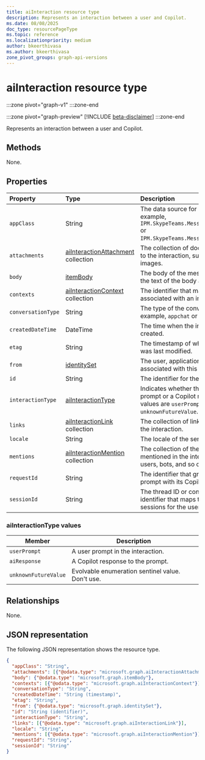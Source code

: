 ```yaml
---
title: aiInteraction resource type
description: Represents an interaction between a user and Copilot.
ms.date: 08/08/2025
doc_type: resourcePageType
ms.topic: reference
ms.localizationpriority: medium
author: bkeerthivasa
ms.author: bkeerthivasa
zone_pivot_groups: graph-api-versions
---
```


# aiInteraction resource type

<!-- cSpell:ignore bkeerthivasa -->

:::zone pivot="graph-v1"
:::zone-end

:::zone pivot="graph-preview"
[!INCLUDE [beta-disclaimer](../../../includes/beta-disclaimer.md)]
:::zone-end

Represents an interaction between a user and Copilot.

## Methods

None.

## Properties

| Property           | Type                                                             | Description                                                                                                                                |
|:-------------------|:-----------------------------------------------------------------|:-------------------------------------------------------------------------------------------------------------------------------------------|
| `appClass`         | String                                                           | The data source for Copilot data. For example, `IPM.SkypeTeams.Message.Copilot.Excel` or `IPM.SkypeTeams.Message.Copilot.Loop`.            |
| `attachments`      | [aiInteractionAttachment](aiinteractionattachment.md) collection | The collection of documents attached to the interaction, such as cards and images.                                                         |
| `body`             | [itemBody](/graph/api/resources/itembody)                        | The body of the message, including the text of the body and its body type.                                                                 |
| `contexts`         | [aiInteractionContext](aiinteractioncontext.md) collection       | The identifier that maps to all contexts associated with an interaction.                                                                   |
| `conversationType` | String                                                           | The type of the conversation. For example, `appchat` or `bizchat`.                                                                         |
| `createdDateTime`  | DateTime                                                         | The time when the interaction was created.                                                                                                 |
| `etag`             | String                                                           | The timestamp of when the interaction was last modified.                                                                                   |
| `from`             | [identitySet](/graph/api/resources/identityset)                  | The user, application, or device that is associated with this interaction.                                                                 |
| `id`               | String                                                           | The identifier for the message.                                                                                                            |
| `interactionType`  | [aiInteractionType](#aiinteractiontype-values)                   | Indicates whether the interaction is a prompt or a Copilot response. Possible values are `userPrompt`, `aiResponse`, `unknownFutureValue`. |
| `links`            | [aiInteractionLink](aiinteractionlink.md) collection             | The collection of links that appear in the interaction.                                                                                    |
| `locale`           | String                                                           | The locale of the sender.                                                                                                                  |
| `mentions`         | [aiInteractionMention](aiinteractionmention.md) collection       | The collection of the entities that were mentioned in the interaction, including users, bots, and so on.                                   |
| `requestId`        | String                                                           | The identifier that groups a user prompt with its Copilot response.                                                                        |
| `sessionId`        | String                                                           | The thread ID or conversation identifier that maps to all Copilot sessions for the user.                                                   |

### aiInteractionType values

| Member               | Description                                      |
|----------------------|--------------------------------------------------|
| `userPrompt`         | A user prompt in the interaction.                |
| `aiResponse`         | A Copilot response to the prompt.                |
| `unknownFutureValue` | Evolvable enumeration sentinel value. Don't use. |

## Relationships

None.

## JSON representation

The following JSON representation shows the resource type.

```json
{
  "appClass": "String",
  "attachments": [{"@odata.type": "microsoft.graph.aiInteractionAttachment"}],
  "body": {"@odata.type": "microsoft.graph.itemBody"},
  "contexts": [{"@odata.type": "microsoft.graph.aiInteractionContext"}],
  "conversationType": "String",
  "createdDateTime": "String (timestamp)",
  "etag": "String",
  "from": {"@odata.type": "microsoft.graph.identitySet"},
  "id": "String (identifier)",
  "interactionType": "String",
  "links": [{"@odata.type": "microsoft.graph.aiInteractionLink"}],
  "locale": "String",
  "mentions": [{"@odata.type": "microsoft.graph.aiInteractionMention"}],
  "requestId": "String",
  "sessionId": "String"
}
```
